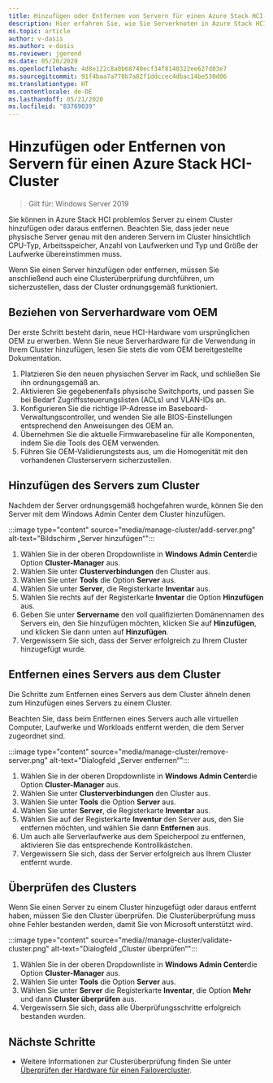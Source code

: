 ```yaml
---
title: Hinzufügen oder Entfernen von Servern für einen Azure Stack HCI-Cluster
description: Hier erfahren Sie, wie Sie Serverknoten in Azure Stack HCI in einem Cluster hinzufügen oder entfernen.
ms.topic: article
author: v-dasis
ms.author: v-dasis
ms.reviewer: jgerend
ms.date: 05/20/2020
ms.openlocfilehash: 4d8e122c8a0b68740ecf34f8140322ee627d03e7
ms.sourcegitcommit: 91f4baa7a770b7a82f1ddccec4dbac14be530d06
ms.translationtype: HT
ms.contentlocale: de-DE
ms.lasthandoff: 05/21/2020
ms.locfileid: "83769039"
---
```

# <a name="add-or-remove-servers-for-an-azure-stack-hci-cluster"></a>Hinzufügen oder Entfernen von Servern für einen Azure Stack HCI-Cluster

> Gilt für: Windows Server 2019

Sie können in Azure Stack HCI problemlos Server zu einem Cluster hinzufügen oder daraus entfernen. Beachten Sie, dass jeder neue physische Server genau mit den anderen Servern im Cluster hinsichtlich CPU-Typ, Arbeitsspeicher, Anzahl von Laufwerken und Typ und Größe der Laufwerke übereinstimmen muss.

Wenn Sie einen Server hinzufügen oder entfernen, müssen Sie anschließend auch eine Clusterüberprüfung durchführen, um sicherzustellen, dass der Cluster ordnungsgemäß funktioniert.

## <a name="obtain-server-hardware-from-your-oem"></a>Beziehen von Serverhardware vom OEM

Der erste Schritt besteht darin, neue HCI-Hardware vom ursprünglichen OEM zu erwerben. Wenn Sie neue Serverhardware für die Verwendung in Ihrem Cluster hinzufügen, lesen Sie stets die vom OEM bereitgestellte Dokumentation.

1. Platzieren Sie den neuen physischen Server im Rack, und schließen Sie ihn ordnungsgemäß an.
1. Aktivieren Sie gegebenenfalls physische Switchports, und passen Sie bei Bedarf Zugriffssteuerungslisten (ACLs) und VLAN-IDs an.
1. Konfigurieren Sie die richtige IP-Adresse im Baseboard-Verwaltungscontroller, und wenden Sie alle BIOS-Einstellungen entsprechend den Anweisungen des OEM an.
1. Übernehmen Sie die aktuelle Firmwarebaseline für alle Komponenten, indem Sie die Tools des OEM verwenden.
1. Führen Sie OEM-Validierungstests aus, um die Homogenität mit den vorhandenen Clusterservern sicherzustellen.

## <a name="add-the-server-to-the-cluster"></a>Hinzufügen des Servers zum Cluster

Nachdem der Server ordnungsgemäß hochgefahren wurde, können Sie den Server mit dem Windows Admin Center dem Cluster hinzufügen.

:::image type="content" source="media/manage-cluster/add-server.png" alt-text="Bildschirm „Server hinzufügen“":::

1. Wählen Sie in der oberen Dropdownliste in **Windows Admin Center**die Option **Cluster-Manager** aus.
1. Wählen Sie unter **Clusterverbindungen** den Cluster aus.
1. Wählen Sie unter **Tools** die Option **Server** aus.
1. Wählen Sie unter **Server**, die Registerkarte **Inventar** aus.
1. Wählen Sie rechts auf der Registerkarte **Inventar** die Option **Hinzufügen** aus.
1. Geben Sie unter **Servername** den voll qualifizierten Domänennamen des Servers ein, den Sie hinzufügen möchten, klicken Sie auf **Hinzufügen**, und klicken Sie dann unten auf **Hinzufügen**.
1. Vergewissern Sie sich, dass der Server erfolgreich zu Ihrem Cluster hinzugefügt wurde.

## <a name="remove-a-server-from-the-cluster"></a>Entfernen eines Servers aus dem Cluster

Die Schritte zum Entfernen eines Servers aus dem Cluster ähneln denen zum Hinzufügen eines Servers zu einem Cluster.

Beachten Sie, dass beim Entfernen eines Servers auch alle virtuellen Computer, Laufwerke und Workloads entfernt werden, die dem Server zugeordnet sind.

:::image type="content" source="media/manage-cluster/remove-server.png" alt-text="Dialogfeld „Server entfernen“":::

1. Wählen Sie in der oberen Dropdownliste in **Windows Admin Center**die Option **Cluster-Manager** aus.
1. Wählen Sie unter **Clusterverbindungen** den Cluster aus.
1. Wählen Sie unter **Tools** die Option **Server** aus.
1. Wählen Sie unter **Server**, die Registerkarte **Inventar** aus.
1. Wählen Sie auf der Registerkarte **Inventur** den Server aus, den Sie entfernen möchten, und wählen Sie dann **Entfernen** aus.
1. Um auch alle Serverlaufwerke aus dem Speicherpool zu entfernen, aktivieren Sie das entsprechende Kontrollkästchen.
1. Vergewissern Sie sich, dass der Server erfolgreich aus Ihrem Cluster entfernt wurde.

## <a name="validate-the-cluster"></a>Überprüfen des Clusters

Wenn Sie einen Server zu einem Cluster hinzugefügt oder daraus entfernt haben, müssen Sie den Cluster überprüfen. Die Clusterüberprüfung muss ohne Fehler bestanden werden, damit Sie von Microsoft unterstützt wird.

:::image type="content" source="media//manage-cluster/validate-cluster.png" alt-text="Dialogfeld „Cluster überprüfen“":::

1. Wählen Sie in der oberen Dropdownliste in **Windows Admin Center**die Option **Cluster-Manager** aus.
1. Wählen Sie unter **Tools** die Option **Server** aus.
1. Wählen Sie unter **Server** die Registerkarte **Inventar**, die Option **Mehr** und dann **Cluster überprüfen** aus.
1. Vergewissern Sie sich, dass alle Überprüfungsschritte erfolgreich bestanden wurden.

## <a name="next-steps"></a>Nächste Schritte

- Weitere Informationen zur Clusterüberprüfung finden Sie unter [Überprüfen der Hardware für einen Failovercluster](https://docs.microsoft.com/previous-versions/windows/it-pro/windows-server-2012-R2-and-2012/jj134244(v=ws.11)).